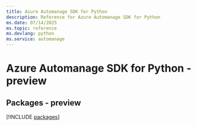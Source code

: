 ```yaml
---
title: Azure Automanage SDK for Python
description: Reference for Azure Automanage SDK for Python
ms.date: 07/14/2025
ms.topic: reference
ms.devlang: python
ms.service: automanage
---
```

# Azure Automanage SDK for Python - preview
## Packages - preview
[!INCLUDE [packages](automanage-index.md)]